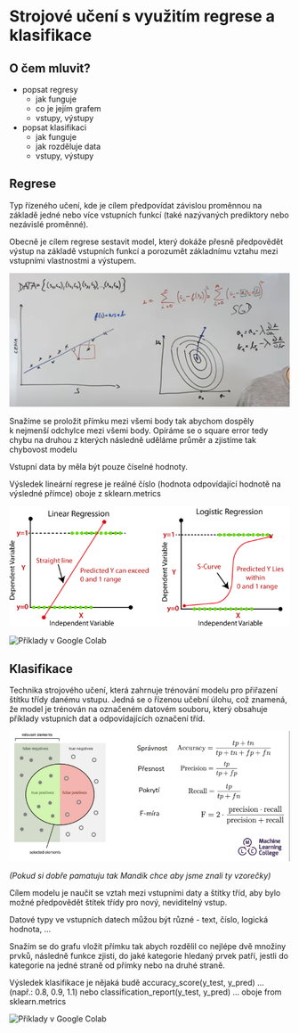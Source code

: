 # Strojové učení s využitím regrese a klasifikace

## O čem mluvit?
- popsat regresy
	- jak funguje
	- co je jejím grafem
	- vstupy, výstupy
- popsat klasifikaci
	- jak funguje
	- jak rozděluje data
	- vstupy, výstupy

## Regrese
Typ řízeného učení, kde je cílem předpovídat závislou proměnnou na základě jedné nebo více vstupních funkcí (také nazývaných prediktory nebo nezávislé proměnné).

Obecně je cílem regrese sestavit model, který dokáže přesně předpovědět výstup na základě vstupních funkcí a porozumět základnímu vztahu mezi vstupními vlastnostmi a výstupem.

![regrese](images/18_regrese.png)

Snažíme se proložit přímku mezi všemi body tak abychom dospěly k nejmenší odchylce mezi všemi body. Opíráme se o square error tedy chybu na druhou z kterých následně uděláme průměr a zjistíme tak chybovost modelu

Vstupní data by měla být pouze číselné hodnoty.

Výsledek lineární regrese je reálné číslo (hodnota odpovídající hodnotě na výsledné přímce) oboje z sklearn.metrics

![druhy regrese](images/18_druhy_regrese.png)

![Příklady v Google Colab](https://colab.research.google.com/drive/1mOroDym6F0vWQYk_qWma0j5KsgOQHJas?usp=sharing)


## Klasifikace
Technika strojového učení, která zahrnuje trénování modelu pro přiřazení štítku třídy danému vstupu. Jedná se o řízenou učební úlohu, což znamená, že model je trénován na označeném datovém souboru, který obsahuje příklady vstupních dat a odpovídajících označení tříd.

![klasifikace](images/18_klasifikace.png)

*(Pokud si dobře pamatuju tak Mandík chce aby jsme znali ty vzorečky)*

Cílem modelu je naučit se vztah mezi vstupními daty a štítky tříd, aby bylo možné předpovědět štítek třídy pro nový, neviditelný vstup.

Datové typy ve vstupních datech můžou být různé - text, číslo, logická hodnota, ...

Snažím se do grafu vložit přímku tak abych rozdělil co nejlépe dvě množiny prvků, následně funkce zjisti, do jaké kategorie hledaný prvek patří, jestli do kategorie na jedné straně od přímky nebo na druhé straně.

Výsledek klasifikace je nějaká budě accuracy_score(y_test, y_pred) … (např.: 0.8, 0.9, 1.1) nebo classification_report(y_test, y_pred) … oboje from sklearn.metrics

![Příklady v Google Colab](https://colab.research.google.com/drive/1J2j72dMF1q0Errgu2RkuMCOZUYoSiIBd?usp=sharing)

